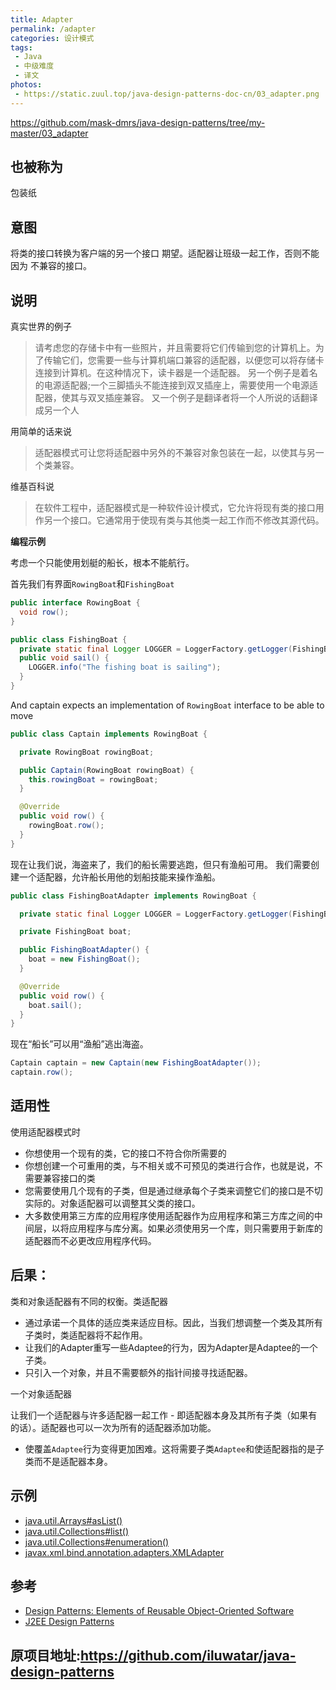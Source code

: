 ```yaml
---
title: Adapter
permalink: /adapter
categories: 设计模式
tags:
 - Java
 - 中级难度
 - 译文
photos:
 - https://static.zuul.top/java-design-patterns-doc-cn/03_adapter.png
---
```


https://github.com/mask-dmrs/java-design-patterns/tree/my-master/03_adapter

## 也被称为
包装纸

## 意图
将类的接口转换为客户端的另一个接口
期望。适配器让班级一起工作，否则不能因为
不兼容的接口。

## 说明

真实世界的例子

>请考虑您的存储卡中有一些照片，并且需要将它们传输到您的计算机上。为了传输它们，您需要一些与计算机端口兼容的适配器，以便您可以将存储卡连接到计算机。在这种情况下，读卡器是一个适配器。
>另一个例子是着名的电源适配器;一个三脚插头不能连接到双叉插座上，需要使用一个电源适配器，使其与双叉插座兼容。
>又一个例子是翻译者将一个人所说的话翻译成另一个人

用简单的话来说

>适配器模式可让您将适配器中另外的不兼容对象包装在一起，以使其与另一个类兼容。

维基百科说

>在软件工程中，适配器模式是一种软件设计模式，它允许将现有类的接口用作另一个接口。它通常用于使现有类与其他类一起工作而不修改其源代码。

**编程示例**

考虑一个只能使用划艇的船长，根本不能航行。

首先我们有界面`RowingBoat`和`FishingBoat`

```java
public interface RowingBoat {
  void row();
}

public class FishingBoat {
  private static final Logger LOGGER = LoggerFactory.getLogger(FishingBoat.class);
  public void sail() {
    LOGGER.info("The fishing boat is sailing");
  }
}
```

And captain expects an implementation of `RowingBoat` interface to be able to move

```java
public class Captain implements RowingBoat {

  private RowingBoat rowingBoat;

  public Captain(RowingBoat rowingBoat) {
    this.rowingBoat = rowingBoat;
  }

  @Override
  public void row() {
    rowingBoat.row();
  }
}
```

现在让我们说，海盗来了，我们的船长需要逃跑，但只有渔船可用。 我们需要创建一个适配器，允许船长用他的划船技能来操作渔船。

```java
public class FishingBoatAdapter implements RowingBoat {

  private static final Logger LOGGER = LoggerFactory.getLogger(FishingBoatAdapter.class);

  private FishingBoat boat;

  public FishingBoatAdapter() {
    boat = new FishingBoat();
  }

  @Override
  public void row() {
    boat.sail();
  }
}
```

现在“船长”可以用“渔船”逃出海盗。

```java
Captain captain = new Captain(new FishingBoatAdapter());
captain.row();
```

## 适用性
使用适配器模式时

* 你想使用一个现有的类，它的接口不符合你所需要的
* 你想创建一个可重用的类，与不相关或不可预见的类进行合作，也就是说，不需要兼容接口的类
* 您需要使用几个现有的子类，但是通过继承每个子类来调整它们的接口是不切实际的。对象适配器可以调整其父类的接口。
* 大多数使用第三方库的应用程序使用适配器作为应用程序和第三方库之间的中间层，以将应用程序与库分离。如果必须使用另一个库，则只需要用于新库的适配器而不必更改应用程序代码。

## 后果：
类和对象适配器有不同的权衡。类适配器

* 通过承诺一个具体的适应类来适应目标。因此，当我们想调整一个类及其所有子类时，类适配器将不起作用。
* 让我们的Adapter重写一些Adaptee的行为，因为Adapter是Adaptee的一个子类。
* 只引入一个对象，并且不需要额外的指针间接寻找适配器。

一个对象适配器

让我们一个适配器与许多适配器一起工作 - 即适配器本身及其所有子类（如果有的话）。适配器也可以一次为所有的适配器添加功能。
* 使覆盖`Adaptee`行为变得更加困难。这将需要子类`Adaptee`和使适配器指的是子类而不是适配器本身。


## 示例

* [java.util.Arrays#asList()](http://docs.oracle.com/javase/8/docs/api/java/util/Arrays.html#asList%28T...%29)
* [java.util.Collections#list()](https://docs.oracle.com/javase/8/docs/api/java/util/Collections.html#list-java.util.Enumeration-)
* [java.util.Collections#enumeration()](https://docs.oracle.com/javase/8/docs/api/java/util/Collections.html#enumeration-java.util.Collection-)
* [javax.xml.bind.annotation.adapters.XMLAdapter](http://docs.oracle.com/javase/8/docs/api/javax/xml/bind/annotation/adapters/XmlAdapter.html#marshal-BoundType-)


## 参考

* [Design Patterns: Elements of Reusable Object-Oriented Software](http://www.amazon.com/Design-Patterns-Elements-Reusable-Object-Oriented/dp/0201633612)
* [J2EE Design Patterns](http://www.amazon.com/J2EE-Design-Patterns-William-Crawford/dp/0596004273/ref=sr_1_2)

## 原项目地址:https://github.com/iluwatar/java-design-patterns